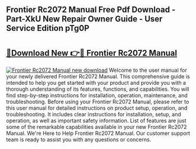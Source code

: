 ## Frontier Rc2072 Manual Free Pdf Download - Part-XkU New Repair Owner Guide - User Service Edition pTg0P

# <h2><a href="http://bc41055.oget.top/?id=Frontier+Rc2072+Manual">🔗Download New 👉🔴 Frontier Rc2072 Manual</a></h2>

[![Frontier Rc2072 Manual new download](https://i.imgur.com/5g1atiW.png)](http://bc41055.oget.top/?id=Frontier+Rc2072+Manual)
Welcome to the user manual for your newly delivered Frontier Rc2072 Manual. This comprehensive guide is intended to help you get started with your product and provide you with a thorough understanding of its features, functions, and capabilities. You will find step-by-step instructions for installation, operation, maintenance, and troubleshooting. Before using your Frontier Rc2072 Manual, please refer to this user manual for detailed instructions on product setup, operation, and troubleshooting. It includes clear instructions for installation, setup, and operation, as well as important safety information. List of features are just some of the remarkable capabilities available in your new Frontier Rc2072 Manual. We're Here to Help Frontier Rc2072 Manual. Our customer support team is ready to assist you with any questions or concerns.
